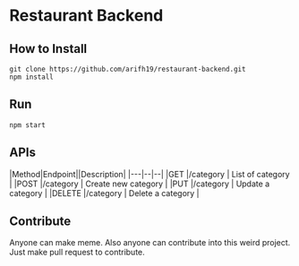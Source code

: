 # Restaurant Backend

## How to Install
```
git clone https://github.com/arifh19/restaurant-backend.git
npm install
```

## Run
```
npm start
```


## APIs
|Method|Endpoint||Description|
|---|--|--|
|GET |/category | List of category  |
|POST |/category | Create new category  |
|PUT |/category | Update a category  |
|DELETE |/category | Delete a category  |


## Contribute
Anyone can make meme. Also anyone can contribute into this weird project. Just make pull request to contribute. 
